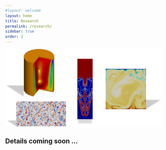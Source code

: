 ```yaml
---
#layout: welcome
layout: home
title: Research
permalink: /research/
sidebar: true
order: 2
---
```


 <img src="/assets/img/Research.png" usemap="#workmap">

 <map name="workmap">
  <area shape="rect" coords="90,0,275,250" href="/vorticity_dominated/">
  <area shape="rect" coords="375,50,475,375" href="/multiphase/">
  <area shape="rect" coords="60,275,325,475" href="/geophysical/">
  <area shape="rect" coords="425,100,625,325" href="/hpc/">
 </map>

## Details coming soon ...
